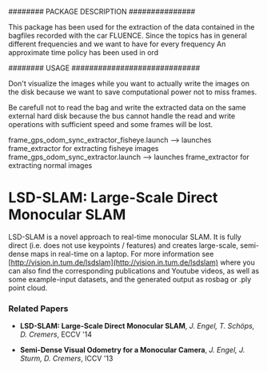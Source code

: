 ######## PACKAGE DESCRIPTION ###############

This package has been used for the extraction of the data contained in the bagfiles recorded with the car FLUENCE.
Since the topics has in general different frequencies and we want to have for every frequency 
An approximate time policy has been used in ord


######## USAGE #############################

Don't visualize the images while you want to
actually write the images on the disk because we want to save computational power not to miss frames.

Be carefull not to read the bag and write the extracted data on the same external hard disk because the bus cannot handle
the read and write operations with sufficient speed and some frames will be lost.

frame_gps_odom_sync_extractor_fisheye.launch -->  launches frame_extractor for extracting fisheye images
frame_gps_odom_sync_extractor.launch         -->  launches frame_extractor for extracting normal images


# LSD-SLAM: Large-Scale Direct Monocular SLAM

LSD-SLAM is a novel approach to real-time monocular SLAM. It is fully direct (i.e. does not use keypoints / features) and creates large-scale, 
semi-dense maps in real-time on a laptop. For more information see
[http://vision.in.tum.de/lsdslam](http://vision.in.tum.de/lsdslam)
where you can also find the corresponding publications and Youtube videos, as well as some 
example-input datasets, and the generated output as rosbag or .ply point cloud.


### Related Papers

* **LSD-SLAM: Large-Scale Direct Monocular SLAM**, *J. Engel, T. Schöps, D. Cremers*, ECCV '14

* **Semi-Dense Visual Odometry for a Monocular Camera**, *J. Engel, J. Sturm, D. Cremers*, ICCV '13




